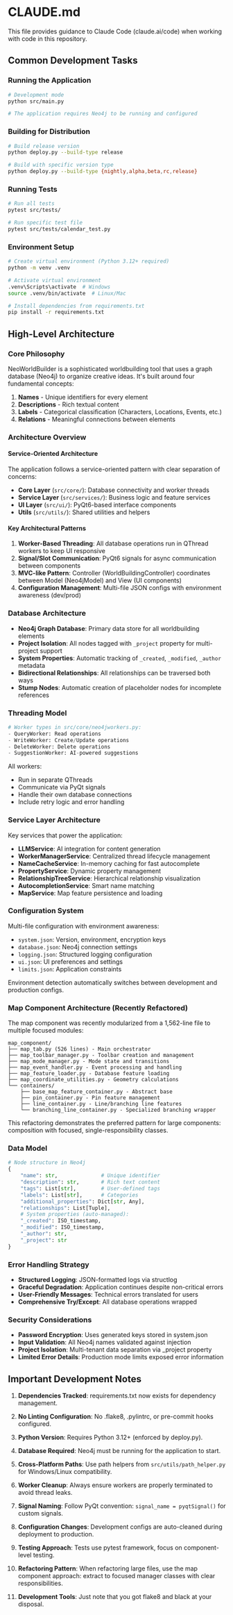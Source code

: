 # CLAUDE.md

This file provides guidance to Claude Code (claude.ai/code) when working with code in this repository.

## Common Development Tasks

### Running the Application
```bash
# Development mode
python src/main.py

# The application requires Neo4j to be running and configured
```

### Building for Distribution
```bash
# Build release version
python deploy.py --build-type release

# Build with specific version type
python deploy.py --build-type {nightly,alpha,beta,rc,release}
```

### Running Tests
```bash
# Run all tests
pytest src/tests/

# Run specific test file
pytest src/tests/calendar_test.py
```

### Environment Setup
```bash
# Create virtual environment (Python 3.12+ required)
python -m venv .venv

# Activate virtual environment
.venv\Scripts\activate  # Windows
source .venv/bin/activate  # Linux/Mac

# Install dependencies from requirements.txt
pip install -r requirements.txt
```

## High-Level Architecture

### Core Philosophy
NeoWorldBuilder is a sophisticated worldbuilding tool that uses a graph database (Neo4j) to organize creative ideas. It's built around four fundamental concepts:
1. **Names** - Unique identifiers for every element
2. **Descriptions** - Rich textual content
3. **Labels** - Categorical classification (Characters, Locations, Events, etc.)
4. **Relations** - Meaningful connections between elements

### Architecture Overview

#### Service-Oriented Architecture
The application follows a service-oriented pattern with clear separation of concerns:
- **Core Layer** (`src/core/`): Database connectivity and worker threads
- **Service Layer** (`src/services/`): Business logic and feature services
- **UI Layer** (`src/ui/`): PyQt6-based interface components
- **Utils** (`src/utils/`): Shared utilities and helpers

#### Key Architectural Patterns
1. **Worker-Based Threading**: All database operations run in QThread workers to keep UI responsive
2. **Signal/Slot Communication**: PyQt6 signals for async communication between components
3. **MVC-like Pattern**: Controller (WorldBuildingController) coordinates between Model (Neo4jModel) and View (UI components)
4. **Configuration Management**: Multi-file JSON configs with environment awareness (dev/prod)

### Database Architecture
- **Neo4j Graph Database**: Primary data store for all worldbuilding elements
- **Project Isolation**: All nodes tagged with `_project` property for multi-project support
- **System Properties**: Automatic tracking of `_created`, `_modified`, `_author` metadata
- **Bidirectional Relationships**: All relationships can be traversed both ways
- **Stump Nodes**: Automatic creation of placeholder nodes for incomplete references

### Threading Model
```python
# Worker types in src/core/neo4jworkers.py:
- QueryWorker: Read operations
- WriteWorker: Create/Update operations  
- DeleteWorker: Delete operations
- SuggestionWorker: AI-powered suggestions
```

All workers:
- Run in separate QThreads
- Communicate via PyQt signals
- Handle their own database connections
- Include retry logic and error handling

### Service Layer Architecture
Key services that power the application:
- **LLMService**: AI integration for content generation
- **WorkerManagerService**: Centralized thread lifecycle management
- **NameCacheService**: In-memory caching for fast autocomplete
- **PropertyService**: Dynamic property management
- **RelationshipTreeService**: Hierarchical relationship visualization
- **AutocompletionService**: Smart name matching
- **MapService**: Map feature persistence and loading

### Configuration System
Multi-file configuration with environment awareness:
- `system.json`: Version, environment, encryption keys
- `database.json`: Neo4j connection settings
- `logging.json`: Structured logging configuration
- `ui.json`: UI preferences and settings
- `limits.json`: Application constraints

Environment detection automatically switches between development and production configs.

### Map Component Architecture (Recently Refactored)
The map component was recently modularized from a 1,562-line file to multiple focused modules:

```
map_component/
├── map_tab.py (526 lines) - Main orchestrator
├── map_toolbar_manager.py - Toolbar creation and management
├── map_mode_manager.py - Mode state and transitions
├── map_event_handler.py - Event processing and handling
├── map_feature_loader.py - Database feature loading
├── map_coordinate_utilities.py - Geometry calculations
└── containers/
    ├── base_map_feature_container.py - Abstract base
    ├── pin_container.py - Pin feature management
    ├── line_container.py - Line/branching line features
    └── branching_line_container.py - Specialized branching wrapper
```

This refactoring demonstrates the preferred pattern for large components: composition with focused, single-responsibility classes.

### Data Model
```python
# Node structure in Neo4j
{
    "name": str,              # Unique identifier
    "description": str,       # Rich text content
    "tags": List[str],        # User-defined tags
    "labels": List[str],      # Categories
    "additional_properties": Dict[str, Any],
    "relationships": List[Tuple],
    # System properties (auto-managed):
    "_created": ISO_timestamp,
    "_modified": ISO_timestamp,
    "_author": str,
    "_project": str
}
```

### Error Handling Strategy
- **Structured Logging**: JSON-formatted logs via structlog
- **Graceful Degradation**: Application continues despite non-critical errors
- **User-Friendly Messages**: Technical errors translated for users
- **Comprehensive Try/Except**: All database operations wrapped

### Security Considerations
- **Password Encryption**: Uses generated keys stored in system.json
- **Input Validation**: All Neo4j names validated against injection
- **Project Isolation**: Multi-tenant data separation via _project property
- **Limited Error Details**: Production mode limits exposed error information

## Important Development Notes

1. **Dependencies Tracked**: requirements.txt now exists for dependency management.

2. **No Linting Configuration**: No .flake8, .pylintrc, or pre-commit hooks configured.

3. **Python Version**: Requires Python 3.12+ (enforced by deploy.py).

4. **Database Required**: Neo4j must be running for the application to start.

5. **Cross-Platform Paths**: Use path helpers from `src/utils/path_helper.py` for Windows/Linux compatibility.

6. **Worker Cleanup**: Always ensure workers are properly terminated to avoid thread leaks.

7. **Signal Naming**: Follow PyQt convention: `signal_name = pyqtSignal()` for custom signals.

8. **Configuration Changes**: Development configs are auto-cleaned during deployment to production.

9. **Testing Approach**: Tests use pytest framework, focus on component-level testing.

10. **Refactoring Pattern**: When refactoring large files, use the map component approach: extract to focused manager classes with clear responsibilities.

11. **Development Tools**: Just note that you got flake8 and black at your disposal.